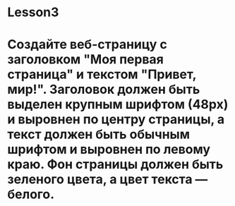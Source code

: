 # Lesson3
# Создайте веб-страницу с заголовком "Моя первая страница" и текстом "Привет, мир!". Заголовок должен быть выделен крупным шрифтом (48px) и выровнен по центру страницы, а текст должен быть обычным шрифтом и выровнен по левому краю. Фон страницы должен быть зеленого цвета, а цвет текста — белого.
